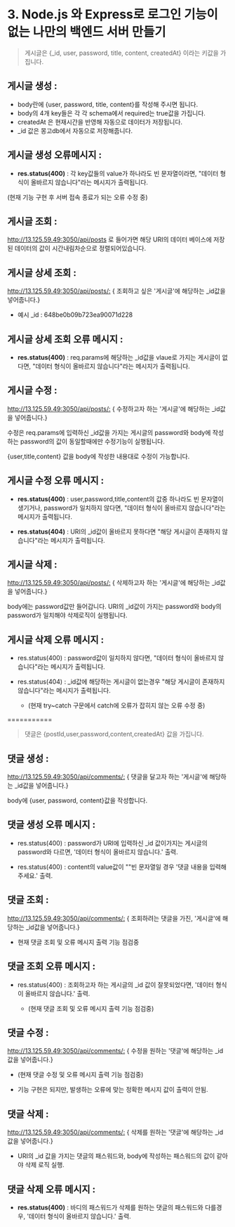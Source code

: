 # 3. Node.js 와 Express로 로그인 기능이 없는 나만의 백엔드 서버 만들기

> 게시글은 {\_id, user, password, title, content, createdAt} 이라는 키값을 가집니다.

## 게시글 생성 :

-   body란에 {user, password, title, content}를 작성해 주시면 됩니다.
-   body의 4개 key들은 각 각 schema에서 required는 true값을 가집니다.
-   createdAt 은 현재시간을 반영해 자동으로 데이터가 저장됩니다.
-   \_id 값은 몽고db에서 자동으로 저장해줍니다.

## 게시글 생성 오류메시지 :

-   **res.status(400)** : 각 key값들의 value가 하나라도 빈 문자열이라면, "데이터 형식이 올바르지 않습니다"라는 메시지가 출력됩니다.

(현재 기능 구현 후 서버 접속 종료가 되는 오류 수정 중)

## 게시글 조회 :

<http://13.125.59.49:3050/api/posts> 로 들어가면 해당 URI의 데이터 베이스에 저장된 데이터의 값이 시간내림차순으로 정렬되어있습니다.

## 게시글 상세 조회 :

<http://13.125.59.49:3050/api/posts/:> { 조회하고 싶은 '게시글'에 해당하는 \_id값을 넣어줍니다.}

-   예시 \_id : 648be0b09b723ea90071d228

## 게시글 상세 조회 오류 메시지 :

-   **res.status(400)** : req.params에 해당하는 \_id값을 vlaue로 가지는 게시글이 없다면, "데이터 형식이 올바르지 않습니다"라는 메시지가 출력됩니다.

## 게시글 수정 :

<http://13.125.59.49:3050/api/posts/:> { 수정하고자 하는 '게시글'에 해당하는 \_id값을 넣어줍니다.}

수정은 req.params에 입력하신 \_id값을 가지는 게시글의 password와 body에 작성하는 password의 값이 동일할때에만 수정기능이 실행됩니다.

{user,title,content} 값을 body에 작성한 내용대로 수정이 가능합니다.

## 게시글 수정 오류 메시지 :

-   **res.status(400)** : user,password,title,content의 값중 하나라도 빈 문자열이 생기거나, password가 일치하지 않다면,
    "데이터 형식이 올바르지 않습니다"라는 메시지가 출력됩니다.

-   **res.status(404)** : URI의 \_id값이 올바르지 못하다면 "해당 게시글이 존재하지 않습니다"라는 메시지가 출력됩니다.

## 게시글 삭제 :

<http://13.125.59.49:3050/api/posts/:> { 삭제하고자 하는 '게시글'에 해당하는 \_id값을 넣어줍니다.}

body에는 password값만 들어갑니다. URI의 \_id값이 가지는 password와 body의 password가 일치해야 삭제로직이 실행됩니다.

## 게시글 삭제 오류 메시지 :

-   res.status(400) : password값이 일치하지 않다면, "데이터 형식이 올바르지 않습니다"라는 메시지가 출력됩니다.

-   res.status(404) : \_id값에 해당하는 게시글이 없는경우 "해당 게시글이 존재하지 않습니다"라는 메시지가 출력됩니다.

    -   (현재 try~catch 구문에서 catch에 오류가 잡히지 않는 오류 수정 중)

===========

> 댓글은 {postId,user,password,content,createdAt} 값을 가집니다.

## 댓글 생성 :

<http://13.125.59.49:3050/api/comments/:> { 댓글을 달고자 하는 '게시글'에 해당하는 \_id값을 넣어줍니다.}

body에 {user, password, content}값을 작성합니다.

## 댓글 생성 오류 메시지 :

-   res.status(400) : password가 URI에 입력하신 \_id 값이가지는 게시글의 password와 다르면, '데이터 형식이 올바르지 않습니다.' 출력.

-   res.status(400) : content의 value값이 ""빈 문자열일 경우 '댓글 내용을 입력해 주세요.' 출력.

## 댓글 조회 :

<http://13.125.59.49:3050/api/comments/:> { 조회하려는 댓글을 가진, '게시글'에 해당하는 \_id값을 넣어줍니다.}

-   현재 댓글 조회 및 오류 메시지 출력 기능 점검중

## 댓글 조회 오류 메시지 :

-   res.status(400) : 조회하고자 하는 게시글의 \_id 값이 잘못되었다면, '데이터 형식이 올바르지 않습니다.' 출력.

    -   (현재 댓글 조회 및 오류 메시지 출력 기능 점검중)

## 댓글 수정 :

<http://13.125.59.49:3050/api/comments/:> { 수정을 원하는 '댓글'에 해당하는 \_id값을 넣어줍니다.}

-   (현재 댓글 수정 및 오류 메시지 출력 기능 점검중)

-   기능 구현은 되지만, 발생하는 오류에 맞는 정확한 메시지 값이 출력이 안됨.

## 댓글 삭제 :

<http://13.125.59.49:3050/api/comments/:> { 삭제를 원하는 '댓글'에 해당하는 \_id값을 넣어줍니다.}

-   URI의 \_id 값을 가지는 댓글의 패스워드와, body에 작성하는 패스워드의 값이 같아야 삭제 로직 실행.

## 댓글 삭제 오류 메시지 :

-   **res.status(400)** : 바디의 패스워드가 삭제를 원하는 댓글의 패스워드와 다를경우, '데이터 형식이 올바르지 않습니다.' 출력.
